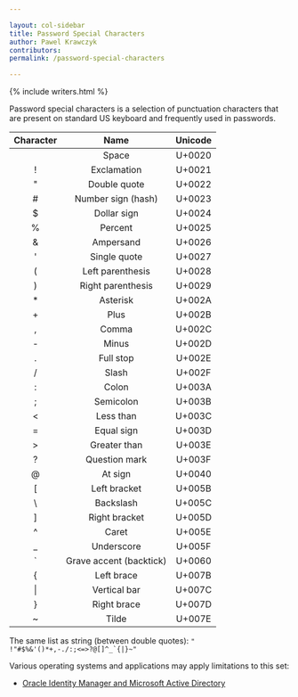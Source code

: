 ```yaml
---

layout: col-sidebar
title: Password Special Characters
author: Pawel Krawczyk
contributors:
permalink: /password-special-characters

---
```


{% include writers.html %}

Password special characters is a selection of punctuation characters that are present on standard US keyboard and frequently used in passwords.

| Character | Name | Unicode
| :---: | :---: | :---: |
| | Space | U+0020
| ! | Exclamation | U+0021
| " | Double quote | U+0022
| # | Number sign (hash) | U+0023
| $ | Dollar sign | U+0024 
| % | Percent | U+0025
| &amp; | Ampersand | U+0026
| ' | Single quote | U+0027
| ( | Left parenthesis | U+0028
| ) | Right parenthesis | U+0029
| * | Asterisk | U+002A
| + | Plus | U+002B
| , | Comma | U+002C 
| - | Minus | U+002D
| . | Full stop | U+002E
| / | Slash | U+002F
| : | Colon | U+003A
| ; | Semicolon | U+003B
| < | Less than | U+003C
| = | Equal sign | U+003D
| > | Greater than | U+003E
| ? | Question mark | U+003F
| @ | At sign | U+0040
| [ | Left bracket | U+005B
| \ | Backslash | U+005C
| ] | Right bracket | U+005D
| ^ | Caret | U+005E
| _ | Underscore | U+005F
| ` | Grave accent (backtick) | U+0060
| { | Left brace | U+007B
| &#124; | Vertical bar | U+007C
| } | Right brace | U+007D
| ~ | Tilde | U+007E

The same list as string (between double quotes): <code>" !"#$%&'()*+,-./:;&lt;=&gt;?@[\]^_`{&#124;}~"</code>

Various operating systems and applications may apply limitations to this set:

* [Oracle Identity Manager and Microsoft Active Directory](http://docs.oracle.com/cd/E11223_01/doc.904/e10429/app_special_char.htm)

